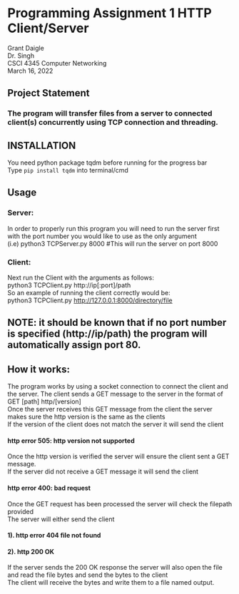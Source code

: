 # Programming Assignment 1 HTTP Client/Server<br>
Grant Daigle<br>
Dr. Singh<br>
CSCI 4345 Computer Networking<br>
March 16, 2022<br>
## Project Statement<br>
### The program will transfer files from a server to connected client(s) concurrently using TCP connection and threading.<br>
## INSTALLATION<br>
   You need python package tqdm before running for the progress bar<br>
   Type ```pip install tqdm``` into terminal/cmd
## Usage<br>
### Server:<br>
In order to properly run this program you will need to run the server first with the port number you would like to use as the only argument<br>
(i.e) python3 TCPServer.py 8000 #This will run the server on port 8000<br>
### Client:<br>
Next run the Client with the arguments as follows:<br>
 python3 TCPClient.py http://ip[:port]/path<br>
So an example of running the client correctly would be:<br>
  python3 TCPClient.py http://127.0.0.1:8000/directory/file<br>
## NOTE: it should be known that if no port number is specified (http://ip/path) the program will automatically assign port 80.<br>
## How it works: <br>
The program works by using a socket connection to connect the client and the server. The client sends a GET message to the server in the format of <br>
GET [path] http/[version]<br>
Once the server receives this GET message from the client the server makes sure the http version is the same as the clients<br>
If the version of the client does not match the server it will send the client<br>
#### http error 505: http version not supported<br>
Once the http version is verified the server will ensure the client sent a GET message. <br>
If the server did not receive a GET message it will send the client<br>
#### http error 400: bad request<br>
Once the GET request has been processed the server will check the filepath provided<br>
The server will either send the client<br>
#### 1). http error 404 file not found
#### 2). http 200 OK
If the server sends the 200 OK response the server will also open the file and read the file bytes and send the bytes to the client<br>
The client will receive the bytes and write them to a file named output.
